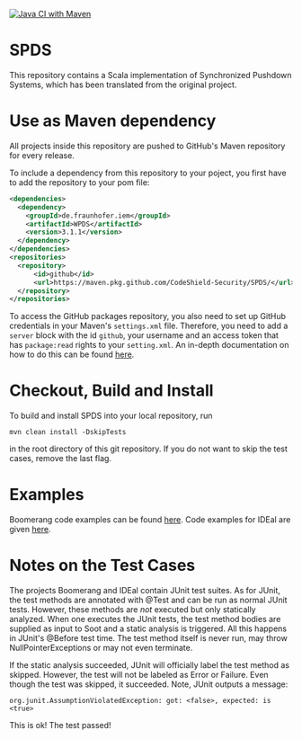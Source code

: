 [![Java CI with Maven](https://github.com/CodeShield-Security/SPDS/workflows/Java%20CI%20with%20Maven/badge.svg?branch=master)](https://github.com/CodeShield-Security/SPDS/actions)

# SPDS

This repository contains a Scala implementation of Synchronized Pushdown Systems, which has been translated from the original project.

# Use as Maven dependency

All projects inside this repository are pushed to GitHub's Maven repository for every release.

To include a dependency from this repository to your poject, you first have to add the repository to your pom file:


```.xml
<dependencies>
  <dependency>
    <groupId>de.fraunhofer.iem</groupId>
    <artifactId>WPDS</artifactId>
    <version>3.1.1</version>
  </dependency>
</dependencies>
<repositories>
  <repository>
      <id>github</id>
      <url>https://maven.pkg.github.com/CodeShield-Security/SPDS/</url>
  </repository>
</repositories>	
```

To access the GitHub packages repository, you also need to set up GitHub credentials in your Maven's `settings.xml` file. Therefore, you need to add a `server` block with the id `github`, your username and an access token that has `package:read` rights to your `setting.xml`.
An in-depth documentation on how to do this can be found [here](https://docs.github.com/en/packages/using-github-packages-with-your-projects-ecosystem/configuring-apache-maven-for-use-with-github-packages#authenticating-to-github-packages). 


# Checkout, Build and Install

To build and install SPDS into your local repository, run 

``mvn clean install -DskipTests``

in the root directory of this git repository. If you do not want to skip the test cases, remove the last flag.

# Examples

Boomerang code examples can be found [here](https://github.com/CodeShield-Security/SPDS/tree/master/boomerangPDS/src/main/java/boomerang/example). Code examples for IDEal are given [here](https://github.com/CodeShield-Security/SPDS/tree/master/idealPDS/src/main/java/inference/example).

# Notes on the Test Cases

The projects Boomerang and IDEal contain JUnit test suites. As for JUnit, the test methods are annotated with @Test and can be run as normal JUnit tests.
However, these methods are *not* executed but only statically analyzed. When one executes the JUnit tests, the test method bodies are supplied as input to Soot 
and a static analysis is triggered. All this happens in JUnit's @Before test time. The test method itself is never run, may throw NullPointerExceptions or may not even terminate.

If the static analysis succeeded, JUnit will officially label the test method as skipped. However, the test will not be labeled as Error or Failure. 
Even though the test was skipped, it succeeded. Note, JUnit outputs a message:

``org.junit.AssumptionViolatedException: got: <false>, expected: is <true>``

This is ok! The test passed!
